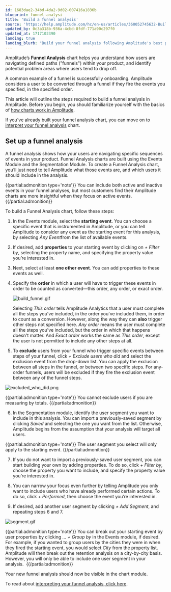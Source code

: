 ```yaml
---
id: 1683dae2-34bd-4da2-9d02-007416a1836b
blueprint: funnel-analysi
title: 'Build a funnel analysis'
source: 'https://help.amplitude.com/hc/en-us/articles/360052745632-Build-a-funnel-analysis'
updated_by: 0c3a318b-936a-4cbd-8fdf-771a90c297f0
updated_at: 1717102390
landing: true
landing_blurb: "Build your funnel analysis following Amplitude's best practices"
---
```

Amplitude’s **Funnel Analysis** chart helps you understand how users are navigating defined paths ("funnels") within your product, and identify potential problem areas where users tend to drop off. 

A common example of a funnel is successfully onboarding. Amplitude considers a user to be converted through a funnel if they fire the events you specified, in the specified order.

This article will outline the steps required to build a funnel analysis in Amplitude. Before you begin, you should familiarize yourself with the basics of [how charts work in Amplitude](/analytics/charts/build-charts-add-events).

If you've already built your funnel analysis chart, you can move on to [interpret your funnel analysis](/analytics/charts/funnel-analysis/funnel-analysis-interpret) chart.

## Set up a funnel analysis

A funnel analysis shows how your users are navigating specific sequences of events in your product. Funnel Analysis charts are built using the Events Module and the Segmentation Module. To create a Funnel Analysis chart, you’ll just need to tell Amplitude what those events are, and which users it should include in the analysis.

{{partial:admonition type='note'}}
You can include both active and inactive events in your funnel analyses, but most customers find their Amplitude charts are more insightful when they focus on active events.
{{/partial:admonition}}

To build a Funnel Analysis chart, follow these steps:

1. In the Events module, select the **starting event**. You can choose a specific event that is instrumented in Amplitude, or you can tell Amplitude to consider any event as the starting event for this analysis, by selecting *Any Event*from the list of available events.
2. If desired, add **properties** to your starting event by clicking on *+* *Filter by*, selecting the property name, and specifying the property value you’re interested in.
3. Next, select at least **one other event**. You can add properties to these events as well.
4. Specify the **order** in which a user will have to trigger these events in order to be counted as converted—this order, any order, or exact order.  
  
    ![build_funnel.gif](/output/img/funnel-analysis/build-funnel-gif.gif)  

    Selecting *This order* tells Amplitude Analytics that a user must complete all the steps you've included, in the order you've included them, in order to count as a conversion. However, along the way they can **also** trigger other steps not specified here. *Any order* means the user must complete all the steps you've included, but the order in which that happens doesn't matter. And *Exact order* works the same as *This order*, except the user is not permitted to include any other steps at all.

5. To **exclude** users from your funnel who trigger specific events between steps of your funnel, click *+* *Exclude users who did* and select the exclusion event from the drop-down list. You can apply the exclusion between all steps in the funnel, or between two specific steps. For any-order funnels, users will be excluded if they fire the exclusion event between any of the funnel steps.

![excluded_who_did.png](/output/img/funnel-analysis/excluded-who-did-png.png)  
  
{{partial:admonition type='note'}}
You cannot exclude users if you are measuring by totals.
{{/partial:admonition}}

6. In the Segmentation module, identify the user segment you want to include in this analysis. You can import a previously-saved segment by clicking *Saved* and selecting the one you want from the list. Otherwise, Amplitude begins from the assumption that your analysis will target all users.  
  
{{partial:admonition type='note'}}
The user segment you select will only apply to the starting event.
{{/partial:admonition}}

7. If you do not want to import a previously-saved user segment, you can start building your own by adding properties. To do so, click *+ Filter by*, choose the property you want to include, and specify the property value you’re interested in.

8. You can narrow your focus even further by telling Amplitude you only want to include users who have already performed certain actions. To do so, click *+ Performed*, then choose the event you’re interested in.

9. If desired, add another user segment by clicking *+ Add Segment*, and repeating steps 6 and 7.

![segment.gif](/output/img/funnel-analysis/segment-gif.gif)  
  
{{partial:admonition type='note'}}
 You can break out your starting event by user properties by clicking *… + Group by* in the Events module, if desired. For example, if you wanted to group users by the cities they were in when they fired the starting event, you would select *City* from the property list. Amplitude will then break out the retention analysis on a city-by-city basis. However, you will only be able to include one user segment in your analysis. 
{{/partial:admonition}}

Your new funnel analysis should now be visible in the chart module.

To read about [interpreting your funnel analysis, click here](/analytics/charts/funnel-analysis/funnel-analysis-interpret).